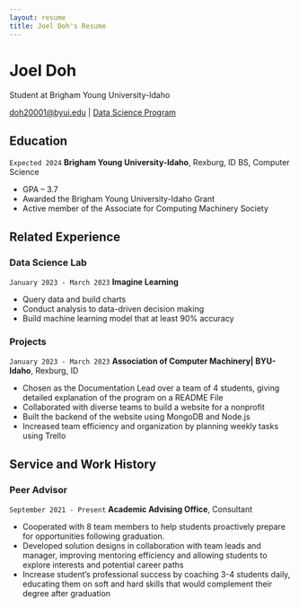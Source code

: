 ```yaml
---
layout: resume
title: Joel Doh's Resume
---
```

# Joel Doh
Student at Brigham Young University-Idaho

<div id="webaddress">
<a href="datascience@byui.edu">doh20001@byui.edu</a>
| <a href="https://byuidatascience.github.io/development.html">Data Science Program</a>
</div>

<!-- https://www.monique.tech/the-art-of-markdown -->


## Education

`Expected 2024`
__Brigham Young University-Idaho__, Rexburg, ID
BS, Computer Science

- GPA – 3.7
- Awarded the Brigham Young University-Idaho Grant
- Active member of the Associate for Computing Machinery Society


## Related Experience

### Data Science Lab

`January 2023 - March 2023`
__Imagine Learning__

- Query data and build charts 
- Conduct analysis to data-driven decision making
- Build machine learning model that at least 90% accuracy

### Projects

`January 2023 - March 2023`
__Association of Computer Machinery| BYU-Idaho__, Rexburg, ID

- Chosen as the Documentation Lead over a team of 4 students, giving detailed explanation of the program on a README File
- Collaborated with diverse teams to build a website for a nonprofit
- Built the backend of the website using MongoDB and Node.js
- Increased team efficiency and organization by planning weekly tasks using Trello


## Service and Work History

### Peer Advisor

`September 2021 - Present`
__Academic Advising Office__, Consultant

- Cooperated with 8 team members to help students proactively prepare for opportunities following graduation.
- Developed solution designs in collaboration with team leads and manager, improving mentoring efficiency and allowing students to explore interests and potential career paths
- Increase student’s professional success by coaching 3-4 students daily, educating them on soft and hard skills that would complement their degree after graduation

<!-- ### Footer

Last updated: May 2013 -->


